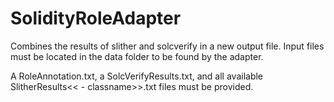 # SolidityRoleAdapter
Combines the results of slither and solcverify in a new output file.
Input files must be located in the data folder to be found by the adapter.

A RoleAnnotation.txt,
a SolcVerifyResults.txt,
and all available SlitherResults<< - classname>>.txt files must be provided.
